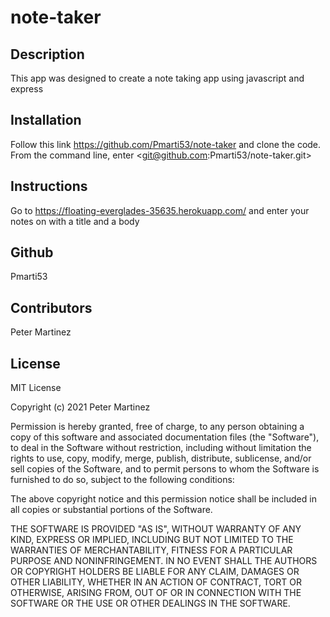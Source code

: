 # note-taker

## Description
This app was designed to create a note taking app using javascript and express

## Installation
Follow this link https://github.com/Pmarti53/note-taker and clone the code. From the command line, enter <git@github.com:Pmarti53/note-taker.git>

## Instructions
Go to https://floating-everglades-35635.herokuapp.com/ and enter your notes on with a title and a body

## Github
Pmarti53

## Contributors
Peter Martinez

## License
MIT License

Copyright (c) 2021 Peter Martinez

Permission is hereby granted, free of charge, to any person obtaining a copy
of this software and associated documentation files (the "Software"), to deal
in the Software without restriction, including without limitation the rights
to use, copy, modify, merge, publish, distribute, sublicense, and/or sell
copies of the Software, and to permit persons to whom the Software is
furnished to do so, subject to the following conditions:

The above copyright notice and this permission notice shall be included in all
copies or substantial portions of the Software.

THE SOFTWARE IS PROVIDED "AS IS", WITHOUT WARRANTY OF ANY KIND, EXPRESS OR
IMPLIED, INCLUDING BUT NOT LIMITED TO THE WARRANTIES OF MERCHANTABILITY,
FITNESS FOR A PARTICULAR PURPOSE AND NONINFRINGEMENT. IN NO EVENT SHALL THE
AUTHORS OR COPYRIGHT HOLDERS BE LIABLE FOR ANY CLAIM, DAMAGES OR OTHER
LIABILITY, WHETHER IN AN ACTION OF CONTRACT, TORT OR OTHERWISE, ARISING FROM,
OUT OF OR IN CONNECTION WITH THE SOFTWARE OR THE USE OR OTHER DEALINGS IN THE
SOFTWARE.
